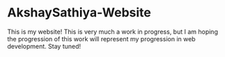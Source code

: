 # AkshaySathiya-Website
This is my website! This is very much a work in progress, but I am hoping the progression of this work will represent my progression in web development. Stay tuned! 
